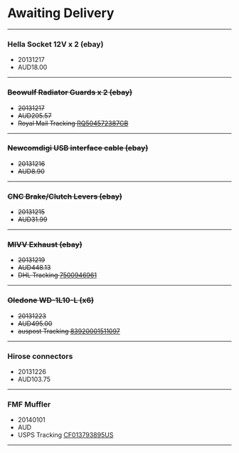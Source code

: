 # Awaiting Delivery

----

### Hella Socket 12V x 2 (ebay)

* 20131217
* AUD18.00

----

### ~~Beowulf Radiator Guards x 2 (ebay)~~

* ~~20131217~~
* ~~AUD205.57~~
* ~~Royal Mail Tracking [RQ504572387GB](http://www.royalmail.com/track-trace?trackNumber=RQ504572387GB)~~

----

### ~~Newcomdigi USB interface cable (ebay)~~

* ~~20131216~~
* ~~AUD8.90~~

----

### ~~CNC Brake/Clutch Levers (ebay)~~

* ~~20131215~~
* ~~AUD31.99~~

----

### ~~MIVV Exhaust (ebay)~~

* ~~20131219~~
* ~~AUD448.13~~
* ~~DHL Tracking [7500946961](http://www.dhl.com/cgi-bin/tracking.pl?TID=IT_ITA&LAN=ITA&docheck=on&AWB=7500946961)~~

----

### ~~Oledone WD-1L10-L (x6)~~

* ~~20131223~~
* ~~AUD495.00~~
* ~~auspost Tracking [83920001511097](http://auspost.com.au/track/track.html?id=83920001511097)~~

----

### Hirose connectors

* 20131226
* AUD103.75

----

### FMF Muffler

* 20140101
* AUD
* USPS Tracking [CF013793895US](https://tools.usps.com/go/TrackConfirmAction!input.action?origTrackNum=CF013793895US)

----

